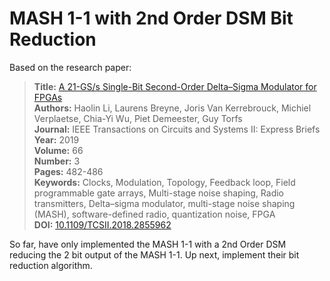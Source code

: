 # MASH 1-1 with 2nd Order DSM Bit Reduction

Based on the research paper:

> **Title:** [A 21-GS/s Single-Bit Second-Order Delta–Sigma Modulator for FPGAs](https://ieeexplore.ieee.org/document/8421247)  
> **Authors:** Haolin Li, Laurens Breyne, Joris Van Kerrebrouck, Michiel Verplaetse, Chia-Yi Wu, Piet Demeester, Guy Torfs  
> **Journal:** IEEE Transactions on Circuits and Systems II: Express Briefs  
> **Year:** 2019  
> **Volume:** 66  
> **Number:** 3  
> **Pages:** 482-486  
> **Keywords:** Clocks, Modulation, Topology, Feedback loop, Field programmable gate arrays, Multi-stage noise shaping, Radio transmitters, Delta–sigma modulator, multi-stage noise shaping (MASH), software-defined radio, quantization noise, FPGA  
> **DOI:** [10.1109/TCSII.2018.2855962](https://doi.org/10.1109/TCSII.2018.2855962)

So far, have only implemented the MASH 1-1 with a 2nd Order DSM reducing the 2 bit output of the MASH 1-1. Up next, implement their bit reduction algorithm.